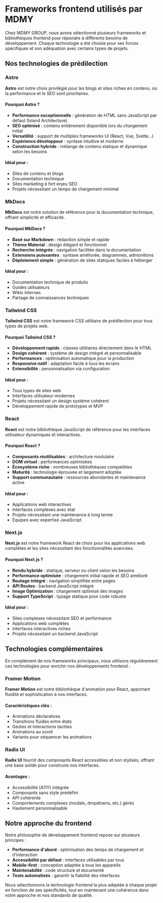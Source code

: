 # Frameworks frontend utilisés par MDMY

Chez MDMY GROUP, nous avons sélectionné plusieurs frameworks et bibliothèques frontend pour répondre à différents besoins de développement. Chaque technologie a été choisie pour ses forces spécifiques et son adéquation avec certains types de projets.

## Nos technologies de prédilection

### Astro

**Astro** est notre choix privilégié pour les blogs et sites riches en contenu, où la performance et le SEO sont prioritaires.

#### Pourquoi Astro ?
- **Performance exceptionnelle** : génération de HTML sans JavaScript par défaut (Island Architecture)
- **SEO optimisé** : contenu entièrement disponible lors du chargement initial
- **Versatilité** : support de multiples frameworks UI (React, Vue, Svelte...)
- **Expérience développeur** : syntaxe intuitive et moderne
- **Construction hybride** : mélange de contenu statique et dynamique selon les besoins

#### Idéal pour :
- Sites de contenu et blogs
- Documentation technique
- Sites marketing à fort enjeu SEO
- Projets nécessitant un temps de chargement minimal

### MkDocs

**MkDocs** est notre solution de référence pour la documentation technique, offrant simplicité et efficacité.

#### Pourquoi MkDocs ?
- **Basé sur Markdown** : rédaction simple et rapide
- **Thème Material** : design élégant et fonctionnel
- **Recherche intégrée** : navigation facilitée dans la documentation
- **Extensions puissantes** : syntaxe améliorée, diagrammes, admonitions
- **Déploiement simple** : génération de sites statiques faciles à héberger

#### Idéal pour :
- Documentation technique de produits
- Guides utilisateurs
- Wikis internes
- Partage de connaissances techniques

### Tailwind CSS

**Tailwind CSS** est notre framework CSS utilitaire de prédilection pour tous types de projets web.

#### Pourquoi Tailwind CSS ?
- **Développement rapide** : classes utilitaires directement dans le HTML
- **Design cohérent** : système de design intégré et personnalisable
- **Performances** : optimisation automatique pour la production
- **Responsive natif** : adaptation facile à tous les écrans
- **Extensibilité** : personnalisation via configuration

#### Idéal pour :
- Tous types de sites web
- Interfaces utilisateur modernes
- Projets nécessitant un design système cohérent
- Développement rapide de prototypes et MVP

### React

**React** est notre bibliothèque JavaScript de référence pour les interfaces utilisateur dynamiques et interactives.

#### Pourquoi React ?
- **Composants réutilisables** : architecture modulaire
- **DOM virtuel** : performances optimisées
- **Écosystème riche** : nombreuses bibliothèques compatibles
- **Maturité** : technologie éprouvée et largement adoptée
- **Support communautaire** : ressources abondantes et maintenance active

#### Idéal pour :
- Applications web interactives
- Interfaces complexes avec état
- Projets nécessitant une maintenance à long terme
- Équipes avec expertise JavaScript

### Next.js

**Next.js** est notre framework React de choix pour les applications web complètes et les sites nécessitant des fonctionnalités avancées.

#### Pourquoi Next.js ?
- **Rendu hybride** : statique, serveur ou client selon les besoins
- **Performance optimisée** : chargement initial rapide et SEO amélioré
- **Routage intégré** : navigation simplifiée entre pages
- **API Routes** : backend JavaScript intégré
- **Image Optimization** : chargement optimisé des images
- **Support TypeScript** : typage statique pour code robuste

#### Idéal pour :
- Sites complexes nécessitant SEO et performance
- Applications web complètes
- Interfaces interactives riches
- Projets nécessitant un backend JavaScript

## Technologies complémentaires

En complément de nos frameworks principaux, nous utilisons régulièrement ces technologies pour enrichir nos développements frontend :

### Framer Motion

**Framer Motion** est notre bibliothèque d'animation pour React, apportant fluidité et sophistication à nos interfaces.

#### Caractéristiques clés :
- Animations déclaratives
- Transitions fluides entre états
- Gestes et interactions tactiles
- Animations au scroll
- Variants pour séquencer les animations

### Radix UI

**Radix UI** fournit des composants React accessibles et non stylisés, offrant une base solide pour construire nos interfaces.

#### Avantages :
- Accessibilité (A11Y) intégrée
- Composants sans style prédéfini
- API cohérente
- Comportements complexes (modals, dropdowns, etc.) gérés
- Hautement personnalisable

## Notre approche du frontend

Notre philosophie de développement frontend repose sur plusieurs principes :

- **Performance d'abord** : optimisation des temps de chargement et d'interaction
- **Accessibilité par défaut** : interfaces utilisables par tous
- **Mobile-first** : conception adaptée à tous les appareils
- **Maintenabilité** : code structuré et documenté
- **Tests automatisés** : garantir la fiabilité des interfaces

Nous sélectionnons la technologie frontend la plus adaptée à chaque projet en fonction de ses spécificités, tout en maintenant une cohérence dans notre approche et nos standards de qualité.
